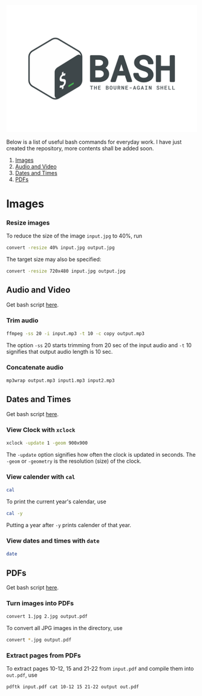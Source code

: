 <div align="center">
  <img src="images/bash_logo.svg" />
</div>

Below is a list of useful bash commands for everyday work. I have just created the repository, more contents shall be added soon.

1. [Images](#images) 
2. [Audio and Video](#audio-and-video)
3. [Dates and Times](#dates-and-times)
4. [PDFs](#pdfs)

# Images

### Resize images 

To reduce the size of the image `input.jpg` to 40%, run

```bash
convert -resize 40% input.jpg output.jpg
```

The target size may also be specified:

```bash
convert -resize 720x480 input.jpg output.jpg
```

## Audio and Video

Get bash script [here](audio_and_video.sh).

### Trim audio

```bash
ffmpeg -ss 20 -i input.mp3 -t 10 -c copy output.mp3
```
The option `-ss` 20 starts trimming from 20 sec of the input audio and `-t` 10 signifies that output audio length is 10 sec.

### Concatenate audio

```bash
mp3wrap output.mp3 input1.mp3 input2.mp3
```

## Dates and Times

Get bash script [here](dates_and_times.sh).

### View Clock with `xclock`

```bash
xclock -update 1 -geom 900x900
```
The `-update` option signifies how often the clock is updated in seconds. The `-geom` or `-geometry` is the resolution (size) of the clock.

### View calender with `cal`

```bash
cal
```
To print the current year's calendar, use
```bash
cal -y
```
Putting a year after `-y` prints calender of that year.

### View dates and times with `date`

```bash
date
```

## PDFs

Get bash script [here](pdf.sh).

### Turn images into PDFs

```bash
convert 1.jpg 2.jpg output.pdf
```

To convert all JPG images in the directory, use
```bash
convert *.jpg output.pdf
```

### Extract pages from PDFs

To extract pages 10-12, 15 and 21-22 from `input.pdf` and compile them into `out.pdf`, use

```bash
pdftk input.pdf cat 10-12 15 21-22 output out.pdf
```
